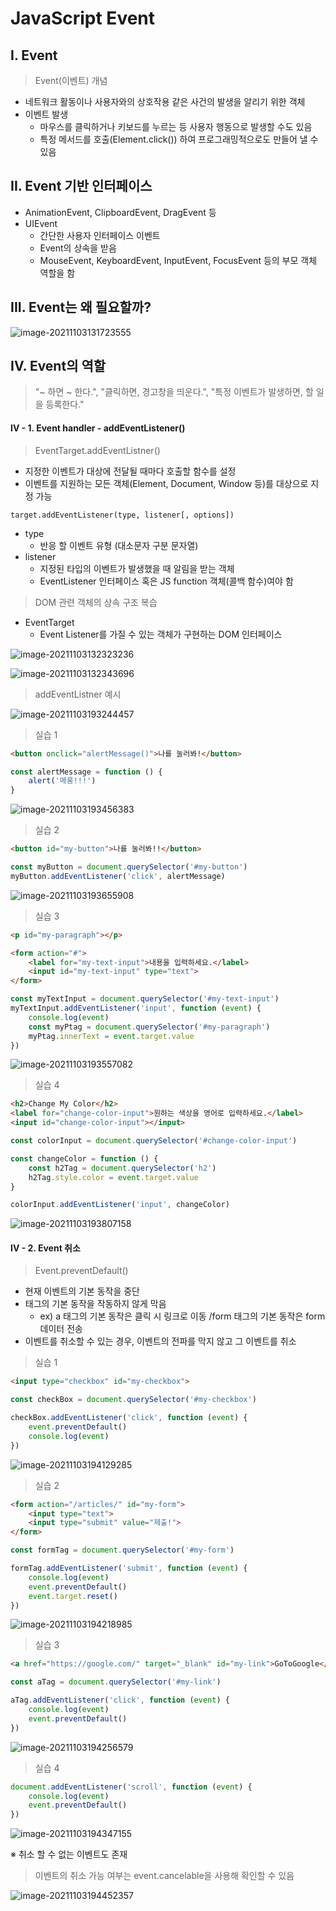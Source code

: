 # JavaScript Event



## I. Event

> Event(이벤트) 개념

- 네트워크 활동이나 사용자와의 상호작용 같은 사건의 발생을 알리기 위한 객체
- 이벤트 발생
  - 마우스를 클릭하거나 키보드를 누르는 등 사용자 행동으로 발생할 수도 있음
  - 특정 메서드를 호출(Element.click()) 하여 프로그래밍적으로도 만들어 낼 수 있음





## II. Event 기반 인터페이스

- AnimationEvent, ClipboardEvent, DragEvent 등
- UIEvent
  - 간단한 사용자 인터페이스 이벤트
  - Event의 상속을 받음
  - MouseEvent, KeyboardEvent, InputEvent, FocusEvent 등의 부모 객체 역할을 함





## III. Event는 왜 필요할까?

![image-20211103131723555](JavaScript_Event.assets/image-20211103131723555.png)



## IV. Event의 역할

> "~ 하면 ~ 한다.", "클릭하면, 경고창을 띄운다.", "특정 이벤트가 발생하면, 할 일을 등록한다."



#### IV - 1. Event handler - addEventListener()

> EventTarget.addEventListner()

- 지정한 이벤트가 대상에 전달될 때마다 호출할 함수를 설정
- 이벤트를 지원하는 모든 객체(Element, Document, Window 등)를 대상으로 지정 가능



`target.addEventListener(type, listener[, options])`

- type
  - 반응 할 이벤트 유형 (대소문자 구분 문자열)
- listener
  - 지정된 타입의 이벤트가 발생했을 때 알림을 받는 객체
  - EventListener 인터페이스 혹은 JS function 객체(콜백 함수)여야 함



> DOM 관련 객체의 상속 구조 복습

- EventTarget
  - Event Listener를 가질 수 있는 객체가 구현하는 DOM 인터페이스



![image-20211103132323236](JavaScript_Event.assets/image-20211103132323236.png)

![image-20211103132343696](JavaScript_Event.assets/image-20211103132343696.png)



> addEventListner 예시

![image-20211103193244457](JavaScript_Event.assets/image-20211103193244457.png)

> 실습 1

```html
<button onclick="alertMessage()">나를 눌러봐!</button>
```

```js
const alertMessage = function () {
	alert('메롱!!!')
}
```

![image-20211103193456383](JavaScript_Event.assets/image-20211103193456383.png)



> 실습 2

```html
<button id="my-button">나를 눌러봐!!</button>
```

```js
const myButton = document.querySelector('#my-button')
myButton.addEventListener('click', alertMessage)
```

![image-20211103193655908](JavaScript_Event.assets/image-20211103193655908.png)



> 실습 3

```html
<p id="my-paragraph"></p>

<form action="#">
    <label for="my-text-input">내용을 입력하세요.</label>
    <input id="my-text-input" type="text">
</form>
```

```js
const myTextInput = document.querySelector('#my-text-input')
myTextInput.addEventListener('input', function (event) {
    console.log(event)
    const myPtag = document.querySelector('#my-paragraph')
    myPtag.innerText = event.target.value
})
```



![image-20211103193557082](JavaScript_Event.assets/image-20211103193557082.png)

> 실습 4

```html
<h2>Change My Color</h2>
<label for="change-color-input">원하는 색상을 영어로 입력하세요.</label>
<input id="change-color-input"></input>
```

```js
const colorInput = document.querySelector('#change-color-input')

const changeColor = function () {
    const h2Tag = document.querySelector('h2')
    h2Tag.style.color = event.target.value
}

colorInput.addEventListener('input', changeColor)
```

![image-20211103193807158](JavaScript_Event.assets/image-20211103193807158.png)



#### IV - 2. Event 취소

> Event.preventDefault()

- 현재 이벤트의 기본 동작을 중단
- 태그의 기본 동작을 작동하지 않게 막음
  - ex) a 태그의 기본 동작은 클릭 시 링크로 이동 /form 태그의 기본 동작은 form 데이터 전송
- 이벤트를 취소할 수 있는 경우, 이벤트의 전파를 막지 않고 그 이벤트를 취소



> 실습 1

```html
<input type="checkbox" id="my-checkbox">
```

```js
const checkBox = document.querySelector('#my-checkbox')

checkBox.addEventListener('click', function (event) {
    event.preventDefault()
    console.log(event)
})
```

![image-20211103194129285](JavaScript_Event.assets/image-20211103194129285.png)



> 실습 2

```html
<form action="/articles/" id="my-form">
    <input type="text">
    <input type="submit" value="제출!">
</form>
```

```js
const formTag = document.querySelector('#my-form')

formTag.addEventListener('submit', function (event) {
    console.log(event)
    event.preventDefault()
    event.target.reset()
})
```

![image-20211103194218985](JavaScript_Event.assets/image-20211103194218985.png)



> 실습 3

```html
<a href="https://google.com/" target="_blank" id="my-link">GoToGoogle</a>
```

```js
const aTag = document.querySelector('#my-link')

aTag.addEventListener('click', function (event) {
    console.log(event)
    event.preventDefault()
})
```

![image-20211103194256579](JavaScript_Event.assets/image-20211103194256579.png)



> 실습 4

```js
document.addEventListener('scroll', function (event) {
    console.log(event)
    event.preventDefault()
})
```

![image-20211103194347155](JavaScript_Event.assets/image-20211103194347155.png)



※ 취소 할 수 없는 이벤트도 존재

> 이벤트의 취소 가능 여부는 event.cancelable을 사용해 확인할 수 있음

![image-20211103194452357](JavaScript_Event.assets/image-20211103194452357.png)

